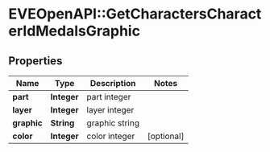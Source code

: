 # EVEOpenAPI::GetCharactersCharacterIdMedalsGraphic

## Properties
Name | Type | Description | Notes
------------ | ------------- | ------------- | -------------
**part** | **Integer** | part integer | 
**layer** | **Integer** | layer integer | 
**graphic** | **String** | graphic string | 
**color** | **Integer** | color integer | [optional] 


